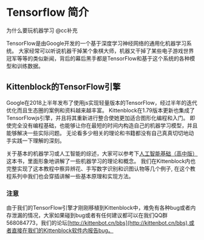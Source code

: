 # Tensorflow 简介

为什么要玩机器学习 @cc补充

TensorFlow是由Google开发的一个基于深度学习神经网络的通用化机器学习系统。 大家经常可以听说机器干掉某个象棋大师，机器又干掉了某些电子游戏世界冠军等等的类似新闻，背后的幕后黑手都是TensorFlow和基于这个系统的各种模型和训练数据。

## Kittenblock的TensorFlow引擎

Google在2018上半年发布了使用js实现轻量版本的TensorFlow，经过半年的迭代优化而且生态圈的案例和资料越来越丰富。
Kittenblock在1.79版本更新也集成了TensorFlowjs引擎，并且将其重新进行整合使她更加适合图形化编程和入门。 即使完全没有编程基础，也能够让你在最短的时间内构造自己的机器学习模型，并且能够解决一些实际问题。
无论看多少相关的理论和书籍都没有自己真真切切地动手实践一下理解的深刻。

关于基本的机器学习或人工智能的综述，大家可以参考下[人工智能基础（高中版）](https://baike.baidu.com/item/%E4%BA%BA%E5%B7%A5%E6%99%BA%E8%83%BD%E5%9F%BA%E7%A1%80%EF%BC%88%E9%AB%98%E4%B8%AD%E7%89%88%EF%BC%89)这本书，里面形象地讲解了一些机器学习的理论和概念。 我们在Kittenblock内也完整实现了这本教程中察异辨花、手写数字识别和识图认物等几个例子, 在这个教程系列中我们也会穿插讲解一些基本原理和实现方法。

### 注意

由于我们的TensorFlow引擎才刚刚移植到Kittenblock中，难免有各种bug或者内存泄漏的情况，大家如果碰到bug或者有任何建议都可以在我们QQ群 568084773，我们的论坛[http://kittenbot.cn/bbs](http://kittenbot.cn/bbs),或者直接在我们的Kittenblock软件内报告bug。